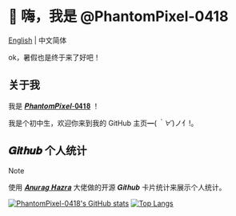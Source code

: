 # 👋 嗨，我是 @PhantomPixel-0418

[English](/README_en.md) | 中文简体

ok，暑假也是终于来了好吧！

## 关于我

我是 [𝑷𝒉𝒂𝒏𝒕𝒐𝒎𝑷𝒊𝒙𝒆𝒍-𝟎𝟒𝟏𝟖](https://github.com/PhantomPixel-0418) ！

我是个初中生，欢迎你来到我的 GitHub 主页━(*｀∀´*)ノ亻!。



## 𝑮𝒊𝒕𝒉𝒖𝒃 个人统计

> [!Note]
> 使用 [𝑨𝒏𝒖𝒓𝒂𝒈 𝑯𝒂𝒛𝒓𝒂](https://github.com/anuraghazra/github-readme-stats) 大佬做的开源 𝑮𝒊𝒕𝒉𝒖𝒃 卡片统计来展示个人统计。

[![PhantomPixel-0418's GitHub stats](https://github-readme-stats.vercel.app/api?username=PhantomPixel-0418&show_icons=true&locale=cn)](https://github.com/PhantomPixel-0418/github-readme-stats)
[![Top Langs](https://github-readme-stats.vercel.app/api/top-langs/?username=PhantomPixel-0418&layout=compact&locale=cn)](https://github.com/PhantomPixel-0418/github-readme-stats)
